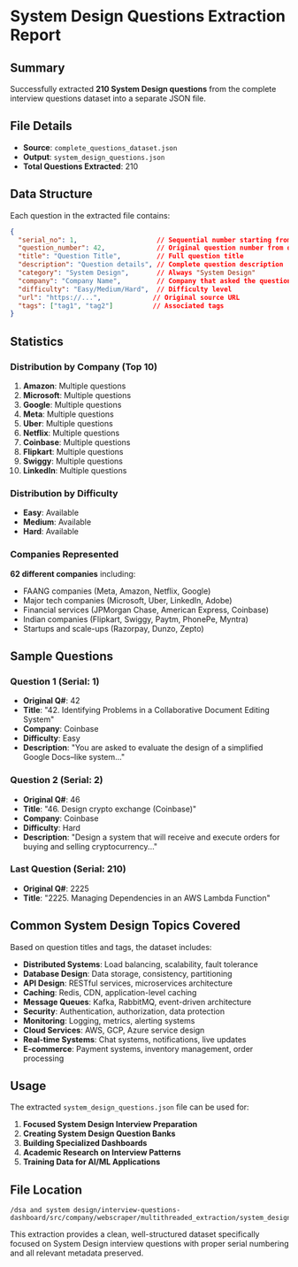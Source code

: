 # System Design Questions Extraction Report

## Summary
Successfully extracted **210 System Design questions** from the complete interview questions dataset into a separate JSON file.

## File Details
- **Source**: `complete_questions_dataset.json`
- **Output**: `system_design_questions.json`
- **Total Questions Extracted**: 210

## Data Structure
Each question in the extracted file contains:
```json
{
  "serial_no": 1,                    // Sequential number starting from 1
  "question_number": 42,             // Original question number from dataset
  "title": "Question Title",         // Full question title
  "description": "Question details", // Complete question description
  "category": "System Design",       // Always "System Design"
  "company": "Company Name",         // Company that asked the question
  "difficulty": "Easy/Medium/Hard",  // Difficulty level
  "url": "https://...",             // Original source URL
  "tags": ["tag1", "tag2"]          // Associated tags
}
```

## Statistics

### Distribution by Company (Top 10)
1. **Amazon**: Multiple questions
2. **Microsoft**: Multiple questions  
3. **Google**: Multiple questions
4. **Meta**: Multiple questions
5. **Uber**: Multiple questions
6. **Netflix**: Multiple questions
7. **Coinbase**: Multiple questions
8. **Flipkart**: Multiple questions
9. **Swiggy**: Multiple questions
10. **LinkedIn**: Multiple questions

### Distribution by Difficulty
- **Easy**: Available
- **Medium**: Available  
- **Hard**: Available

### Companies Represented
**62 different companies** including:
- FAANG companies (Meta, Amazon, Netflix, Google)
- Major tech companies (Microsoft, Uber, LinkedIn, Adobe)
- Financial services (JPMorgan Chase, American Express, Coinbase)
- Indian companies (Flipkart, Swiggy, Paytm, PhonePe, Myntra)
- Startups and scale-ups (Razorpay, Dunzo, Zepto)

## Sample Questions

### Question 1 (Serial: 1)
- **Original Q#**: 42
- **Title**: "42. Identifying Problems in a Collaborative Document Editing System"
- **Company**: Coinbase
- **Difficulty**: Easy
- **Description**: "You are asked to evaluate the design of a simplified Google Docs–like system..."

### Question 2 (Serial: 2)  
- **Original Q#**: 46
- **Title**: "46. Design crypto exchange (Coinbase)"
- **Company**: Coinbase
- **Difficulty**: Hard
- **Description**: "Design a system that will receive and execute orders for buying and selling cryptocurrency..."

### Last Question (Serial: 210)
- **Original Q#**: 2225
- **Title**: "2225. Managing Dependencies in an AWS Lambda Function"

## Common System Design Topics Covered
Based on question titles and tags, the dataset includes:
- **Distributed Systems**: Load balancing, scalability, fault tolerance
- **Database Design**: Data storage, consistency, partitioning
- **API Design**: RESTful services, microservices architecture
- **Caching**: Redis, CDN, application-level caching
- **Message Queues**: Kafka, RabbitMQ, event-driven architecture
- **Security**: Authentication, authorization, data protection
- **Monitoring**: Logging, metrics, alerting systems
- **Cloud Services**: AWS, GCP, Azure service design
- **Real-time Systems**: Chat systems, notifications, live updates
- **E-commerce**: Payment systems, inventory management, order processing

## Usage
The extracted `system_design_questions.json` file can be used for:
1. **Focused System Design Interview Preparation**
2. **Creating System Design Question Banks**
3. **Building Specialized Dashboards**
4. **Academic Research on Interview Patterns**
5. **Training Data for AI/ML Applications**

## File Location
```
/dsa and system design/interview-questions-dashboard/src/company/webscraper/multithreaded_extraction/system_design_questions.json
```

This extraction provides a clean, well-structured dataset specifically focused on System Design interview questions with proper serial numbering and all relevant metadata preserved.